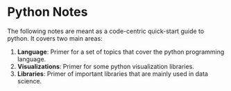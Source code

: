 # Python Notes

The following notes are meant as a code-centric quick-start guide to python. It covers two main areas:

1. **Language**: Primer for a set of topics that cover the python programming language.
2. **Visualizations**: Primer for some python visualization libraries.
3. **Libraries**: Primer of important libraries that are mainly used in data science.

